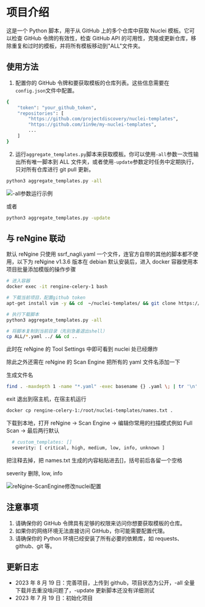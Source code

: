 # 项目介绍

这是一个 Python 脚本，用于从 GitHub 上的多个仓库中获取 Nuclei 模板。它可以检查 GitHub 令牌的有效性，检查 GitHub API 的可用性，克隆或更新仓库，移除重复和过时的模板，并将所有模板移动到"ALL"文件夹。

## 使用方法

1. 配置你的 GitHub 令牌和要获取模板的仓库列表。这些信息需要在`config.json`文件中配置。

```bash
{
    "token": "your_github_token",
    "repositories": [
        "https://github.com/projectdiscovery/nuclei-templates",
        "https://github.com/1in9e/my-nuclei-templates",
        ...
    ]
}
```

2. 运行`aggregate_templates.py`脚本来获取模板。你可以使用`-all`参数一次性输出所有唯一脚本到 ALL 文件夹，或者使用`-update`参数定时任务中定期执行，只对所有仓库进行 git pull 更新。

```bash
python3 aggregate_templates.py -all
```

![-all参数运行示例](https://img.soapffz.com/soapsgithubimgs/AggregateNucleiTemplates运行示例1.png)

或者

```bash
python3 aggregate_templates.py -update
```

## 与 reNgine 联动

默认 reNgine 只使用 ssrf_nagli.yaml 一个文件，连官方自带的其他的脚本都不使用，以下为 reNgine v1.3.6 版本在 debian 默认安装后，进入 docker 容器使用本项目批量添加模版的操作步骤

```bash
# 进入容器
docker exec -it rengine-celery-1 bash

# 下载当前项目，配置github token
apt-get install vim -y && cd  ~/nuclei-templates/ && git clone https://github.com/soapffz/AggregateNucleiTemplates && cd AggregateNucleiTemplates/ && pip3 install -r requirements.txt && cp config.json.example config.json && vim config.json

# 执行下载脚本
python3 aggregate_templates.py -all

# 将脚本复制到当前目录（先别急着退出shell）
cp ALL/*.yaml ../ && cd ..
```

此时在 reNgine 的 Tool Settings 中即可看到 nuclei 处已经爆炸

除此之外还需在 reNgine 的 Scan Engine 把所有的 yaml 文件名添加一下

生成文件名

```bash
find . -maxdepth 1 -name "*.yaml" -exec basename {} .yaml \; | tr '\n' ',' | sed 's/,$/\n/' | sed 's/,/, /g' > names.txt
```

exit 退出到宿主机，在宿主机运行

```bash
docker cp rengine-celery-1:/root/nuclei-templates/names.txt .
```

下载到本地，打开 reNgine -> Scan Engine -> 编辑你常用的扫描模式例如 Full Scan -> 最后两行默认

```bash
  # custom_templates: []
  severity: [ critical, high, medium, low, info, unknown ]
```

把注释去掉，把 names.txt 生成的内容粘贴进去[]，括号前后各留一个空格

severity 删除, low, info

![reNgine-ScanEngine修改nuclei配置](https://img.soapffz.com/soapsgithubimgs/reNgine-ScanEngine修改nuclei配置.png)

## 注意事项

1. 请确保你的 GitHub 令牌具有足够的权限来访问你想要获取模板的仓库。
2. 如果你的网络环境无法直接访问 GitHub，你可能需要配置代理。
3. 请确保你的 Python 环境已经安装了所有必要的依赖库，如 requests、github、git 等。

## 更新日志

- 2023 年 8 月 19 日：完善项目，上传到 github，项目状态为公开，-all 全量下载并去重没啥问题了，-update 更新脚本还没有详细测试
- 2023 年 7 月 19 日：初始化项目
